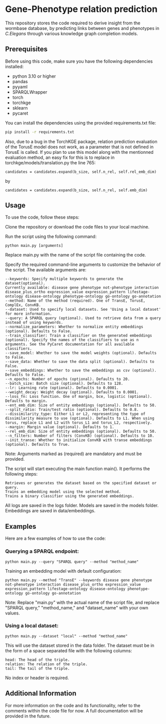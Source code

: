 # Gene-Phenotype relation prediction
This repository stores the code required to derive insight from the wormbase database, by predicting links between genes and phenotypes in *C.Elegans* through various knowledge graph completion models.

## Prerequisites

Before using this code, make sure you have the following dependencies installed:
- python 3.10 or higher
- pandas
- pyyaml
- SPARQLWrapper
- torch
- torchkge
- sklearn
- pycaret

You can install the dependencies using the provided requirements.txt file:

```bash
pip install -r requirements.txt
```

Also, due to a bug in the TorchKGE package, relation prediction evaluation of the TorusE model does not work, as a parameter that is not defined in TorusE is called. If you plan to use this model along with the mentionned evaluation method, an easy fix for this is to replace in torchkge/models/translation.py the line 765:

    candidates = candidates.expand(b_size, self.n_rel, self.rel_emb_dim)
by

	candidates = candidates.expand(b_size, self.n_rel, self.emb_dim)


## Usage

To use the code, follow these steps:

Clone the repository or download the code files to your local machine.

Run the script using the following command:

    python main.py [arguments]

Replace main.py with the name of the script file containing the code.

Specify the required command-line arguments to customize the behavior of the script. The available arguments are:

    --keywords: Specify multiple keywords to generate the dataset(optional). 
    Currently available: disease gene phenotype not-phenotype interaction disease_plus_ortho expression_value expression_pattern lifestage-ontology disease-ontology phenotype-ontology go-ontology go-annotation
    --method: Name of the method (required). One of TransE, TorusE, ComplEx, ConvKB.
    --dataset: Used to specify local datasets. See 'Using a local dataset' for more information.
    --query: A SPARQL query (optional). Used to retrieve data from a query instead of using keywords.
    --normalize_parameters: Whether to normalize entity embeddings (optional). Defaults to False.
    --train_classifier: Train a classifier on the generated embeddings (optional). Specify the names of the classifiers to use as n arguments. See the PyCaret documentation for all available classifiers.
    --save_model: Whether to save the model weights (optional). Defaults to False.
    --save_data: Whether to save the data split (optional). Defaults to False.
    --save_embeddings: Whether to save the embeddings as csv (optional). Defaults to False.
    --n_epochs: Number of epochs (optional). Defaults to 20.
    --batch_size: Batch size (optional). Defaults to 128.
    --lr: Learning rate (optional). Defaults to 0.0001.
    --weight_decay: Weight decay (optional). Defaults to 0.0001.
    --loss_fn: Loss function. One of margin, bce, logistic (optional). Defaults to margin.
    --ent_emb_dim: Size of entity embeddings (optional). Defaults to 50.
    --split_ratio: Train/test ratio (optional). Defaults to 0.8.
    --dissimilarity_type: Either L1 or L2, representing the type of dissimilarity measure to use (optional). Defaults to L1. When using torus, replace L1 and L2 with torus_L1 and torus_L2, respectively.
    --margin: Margin value (optional). Defaults to 1.
    --rel_emb_dim: Size of entity embeddings (optional). Defaults to 50.
    --n_filters: Number of filters (ConvKB) (optional). Defaults to 10.
    --init_transe: Whether to initialize ConvKB with transe embeddings (optional). Defaults to True.

Note: Arguments marked as (required) are mandatory and must be provided.

The script will start executing the main function main(). It performs the following steps:

    Retrieves or generates the dataset based on the specified dataset or query.
    Trains an embedding model using the selected method.
    Trains a binary classifier using the generated embeddings.

All logs are saved in the logs folder. Models are saved in the models folder. Embeddings are saved in  data/embeddings.

## Examples

Here are a few examples of how to use the code:

### Querying a SPARQL endpoint:

    python main.py --query "SPARQL query" --method "method_name"


Training an embedding model with default configuration:

    python main.py --method "TransE" --keywords disease gene phenotype not-phenotype interaction disease_plus_ortho expression_value expression_pattern lifestage-ontology disease-ontology phenotype-ontology go-ontology go-annotation

Note: Replace "main.py" with the actual name of the script file, and replace "SPARQL query," "method_name," and "dataset_name" with your own values.

### Using a local dataset:

	python main.py --dataset "local" --method "method_name"

This will use the dataset stored in the data folder. The dataset must be in the form of a space separated file with the following columns:

    head: The head of the triple.
    relation: The relation of the triple.
    tail: The tail of the triple.
No index or header is required.


## Additional Information

For more information on the code and its functionality, refer to the comments within the code file for now. A full documentation will be provided in the future.
